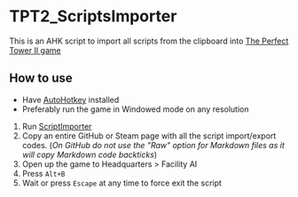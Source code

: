 # TPT2_ScriptsImporter

This is an AHK script to import all scripts from the clipboard into [The Perfect Tower II game](https://www.perfecttower2.com/)

## How to use

- Have [AutoHotkey](https://www.autohotkey.com/) installed
- Preferably run the game in Windowed mode on any resolution

1. Run [ScriptImporter](./ScriptImporter.ahk)
2. Copy an entire GitHub or Steam page with all the script import/export codes. (_On GitHub do not use the "Raw" option for Markdown files as it will copy Markdown code backticks_)
3. Open up the game to Headquarters > Facility AI
4. Press `Alt+B`
5. Wait or press `Escape` at any time to force exit the script
